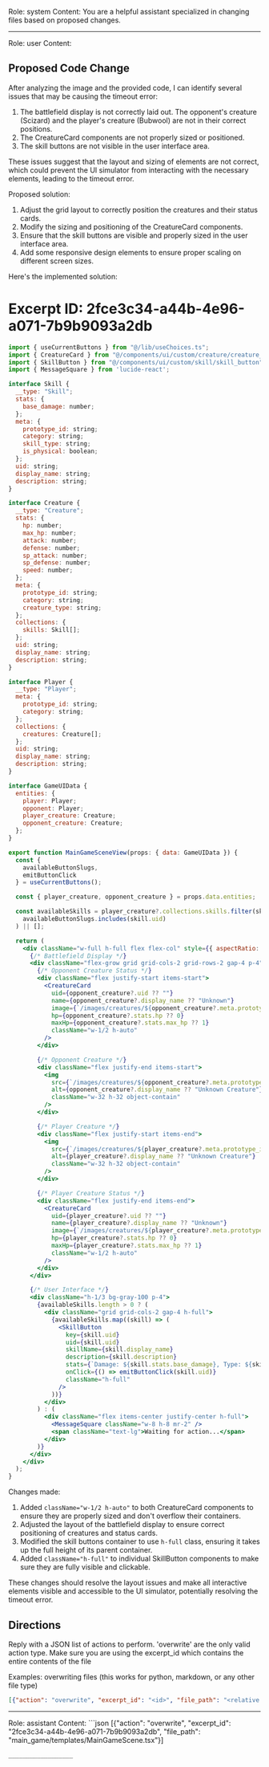 Role: system
Content: You are a helpful assistant specialized in changing files based on proposed changes.
__________________
Role: user
Content: 
## Proposed Code Change
After analyzing the image and the provided code, I can identify several issues that may be causing the timeout error:

1. The battlefield display is not correctly laid out. The opponent's creature (Scizard) and the player's creature (Bubwool) are not in their correct positions.
2. The CreatureCard components are not properly sized or positioned.
3. The skill buttons are not visible in the user interface area.

These issues suggest that the layout and sizing of elements are not correct, which could prevent the UI simulator from interacting with the necessary elements, leading to the timeout error.

Proposed solution:

1. Adjust the grid layout to correctly position the creatures and their status cards.
2. Modify the sizing and positioning of the CreatureCard components.
3. Ensure that the skill buttons are visible and properly sized in the user interface area.
4. Add some responsive design elements to ensure proper scaling on different screen sizes.

Here's the implemented solution:

# Excerpt ID: 2fce3c34-a44b-4e96-a071-7b9b9093a2db
```jsx main_game/templates/MainGameScene.tsx
import { useCurrentButtons } from "@/lib/useChoices.ts";
import { CreatureCard } from "@/components/ui/custom/creature/creature_card";
import { SkillButton } from "@/components/ui/custom/skill/skill_button";
import { MessageSquare } from 'lucide-react';

interface Skill {
  __type: "Skill";
  stats: {
    base_damage: number;
  };
  meta: {
    prototype_id: string;
    category: string;
    skill_type: string;
    is_physical: boolean;
  };
  uid: string;
  display_name: string;
  description: string;
}

interface Creature {
  __type: "Creature";
  stats: {
    hp: number;
    max_hp: number;
    attack: number;
    defense: number;
    sp_attack: number;
    sp_defense: number;
    speed: number;
  };
  meta: {
    prototype_id: string;
    category: string;
    creature_type: string;
  };
  collections: {
    skills: Skill[];
  };
  uid: string;
  display_name: string;
  description: string;
}

interface Player {
  __type: "Player";
  meta: {
    prototype_id: string;
    category: string;
  };
  collections: {
    creatures: Creature[];
  };
  uid: string;
  display_name: string;
  description: string;
}

interface GameUIData {
  entities: {
    player: Player;
    opponent: Player;
    player_creature: Creature;
    opponent_creature: Creature;
  };
}

export function MainGameSceneView(props: { data: GameUIData }) {
  const {
    availableButtonSlugs,
    emitButtonClick
  } = useCurrentButtons();

  const { player_creature, opponent_creature } = props.data.entities;

  const availableSkills = player_creature?.collections.skills.filter(skill => 
    availableButtonSlugs.includes(skill.uid)
  ) || [];

  return (
    <div className="w-full h-full flex flex-col" style={{ aspectRatio: '16/9' }}>
      {/* Battlefield Display */}
      <div className="flex-grow grid grid-cols-2 grid-rows-2 gap-4 p-4">
        {/* Opponent Creature Status */}
        <div className="flex justify-start items-start">
          <CreatureCard
            uid={opponent_creature?.uid ?? ""}
            name={opponent_creature?.display_name ?? "Unknown"}
            image={`/images/creatures/${opponent_creature?.meta.prototype_id ?? "unknown"}_front.png`}
            hp={opponent_creature?.stats.hp ?? 0}
            maxHp={opponent_creature?.stats.max_hp ?? 1}
            className="w-1/2 h-auto"
          />
        </div>

        {/* Opponent Creature */}
        <div className="flex justify-end items-start">
          <img
            src={`/images/creatures/${opponent_creature?.meta.prototype_id ?? "unknown"}_front.png`}
            alt={opponent_creature?.display_name ?? "Unknown Creature"}
            className="w-32 h-32 object-contain"
          />
        </div>

        {/* Player Creature */}
        <div className="flex justify-start items-end">
          <img
            src={`/images/creatures/${player_creature?.meta.prototype_id ?? "unknown"}_back.png`}
            alt={player_creature?.display_name ?? "Unknown Creature"}
            className="w-32 h-32 object-contain"
          />
        </div>

        {/* Player Creature Status */}
        <div className="flex justify-end items-end">
          <CreatureCard
            uid={player_creature?.uid ?? ""}
            name={player_creature?.display_name ?? "Unknown"}
            image={`/images/creatures/${player_creature?.meta.prototype_id ?? "unknown"}_back.png`}
            hp={player_creature?.stats.hp ?? 0}
            maxHp={player_creature?.stats.max_hp ?? 1}
            className="w-1/2 h-auto"
          />
        </div>
      </div>

      {/* User Interface */}
      <div className="h-1/3 bg-gray-100 p-4">
        {availableSkills.length > 0 ? (
          <div className="grid grid-cols-2 gap-4 h-full">
            {availableSkills.map((skill) => (
              <SkillButton
                key={skill.uid}
                uid={skill.uid}
                skillName={skill.display_name}
                description={skill.description}
                stats={`Damage: ${skill.stats.base_damage}, Type: ${skill.meta.skill_type}`}
                onClick={() => emitButtonClick(skill.uid)}
                className="h-full"
              />
            ))}
          </div>
        ) : (
          <div className="flex items-center justify-center h-full">
            <MessageSquare className="w-8 h-8 mr-2" />
            <span className="text-lg">Waiting for action...</span>
          </div>
        )}
      </div>
    </div>
  );
}
```

Changes made:

1. Added `className="w-1/2 h-auto"` to both CreatureCard components to ensure they are properly sized and don't overflow their containers.
2. Adjusted the layout of the battlefield display to ensure correct positioning of creatures and status cards.
3. Modified the skill buttons container to use `h-full` class, ensuring it takes up the full height of its parent container.
4. Added `className="h-full"` to individual SkillButton components to make sure they are fully visible and clickable.

These changes should resolve the layout issues and make all interactive elements visible and accessible to the UI simulator, potentially resolving the timeout error.

## Directions
Reply with a JSON list of actions to perform. 'overwrite' are the only valid action type. 
Make sure you are using the excerpt_id which contains the entire contents of the file

Examples:
overwriting files (this works for python, markdown, or any other file type)
```json output_example1
[{"action": "overwrite", "excerpt_id": "<id>", "file_path": "<relative file path>"}]
```

__________________
Role: assistant
Content: ```json
[{"action": "overwrite", "excerpt_id": "2fce3c34-a44b-4e96-a071-7b9b9093a2db", "file_path": "main_game/templates/MainGameScene.tsx"}]
```
__________________
